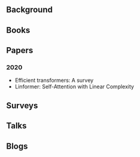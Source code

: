 ## Background

## Books

## Papers

### 2020

- Efficient transformers: A survey
- Linformer: Self-Attention with Linear Complexity

## Surveys

## Talks

## Blogs

